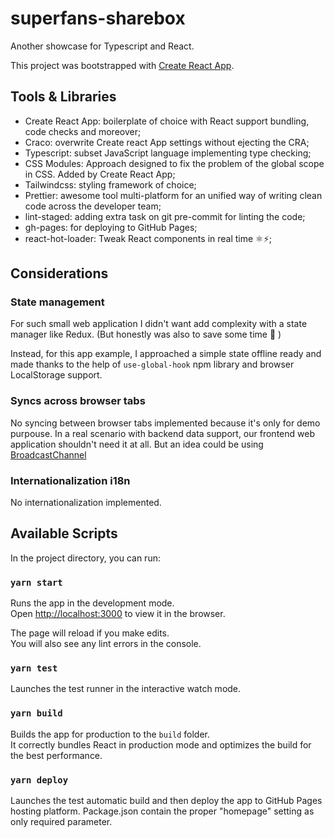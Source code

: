 # superfans-sharebox

Another showcase for Typescript and React.

This project was bootstrapped with [Create React App](https://github.com/facebook/create-react-app).

## Tools & Libraries

- Create React App: boilerplate of choice with React support bundling, code checks and moreover;
- Craco: overwrite Create react App settings without ejecting the CRA;
- Typescript: subset JavaScript language implementing type checking;
- CSS Modules: Approach designed to fix the problem of the global scope in CSS. Added by Create React App;
- Tailwindcss: styling framework of choice;
- Prettier: awesome tool multi-platform for an unified way of writing clean code across the developer team;
- lint-staged: adding extra task on git pre-commit for linting the code;
- gh-pages: for deploying to GitHub Pages;
- react-hot-loader: Tweak React components in real time ⚛️⚡️;

## Considerations

### State management

For such small web application I didn't want add complexity with a state manager like Redux. (But honestly was also to save some time :money_mouth_face: )

Instead, for this app example, I approached a simple state offline ready and made thanks to the help of `use-global-hook` npm library and browser LocalStorage support.

### Syncs across browser tabs

No syncing between browser tabs implemented because it's only for demo purpouse. In a real scenario with backend data support, our frontend web application shouldn't need it at all. But an idea could be using [BroadcastChannel](https://github.com/pubkey/broadcast-channel)

### Internationalization i18n

No internationalization implemented.

## Available Scripts

In the project directory, you can run:

### `yarn start`

Runs the app in the development mode.\
Open [http://localhost:3000](http://localhost:3000) to view it in the browser.

The page will reload if you make edits.\
You will also see any lint errors in the console.

### `yarn test`

Launches the test runner in the interactive watch mode.

### `yarn build`

Builds the app for production to the `build` folder.\
It correctly bundles React in production mode and optimizes the build for the best performance.

### `yarn deploy`

Launches the test automatic build and then deploy the app to GitHub Pages hosting platform. Package.json contain the proper "homepage" setting as only required parameter.
